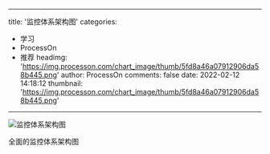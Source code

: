 
---
title: '监控体系架构图'
categories: 
 - 学习
 - ProcessOn
 - 推荐
headimg: 'https://img.processon.com/chart_image/thumb/5fd8a46a07912906da58b445.png'
author: ProcessOn
comments: false
date: 2022-02-12 14:18:12
thumbnail: 'https://img.processon.com/chart_image/thumb/5fd8a46a07912906da58b445.png'
---

<div>   
<img class="thumb" alt="监控体系架构图" src="https://img.processon.com/chart_image/thumb/5fd8a46a07912906da58b445.png" referrerpolicy="no-referrer">
<p>全面的监控体系架构图</p>  
</div>
            